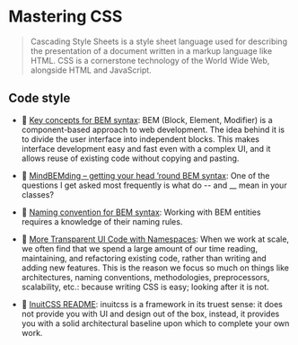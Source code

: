 # Mastering CSS

> Cascading Style Sheets is a style sheet language used for describing the presentation of a document written in a markup language like HTML. CSS is a cornerstone technology of the World Wide Web, alongside HTML and JavaScript.

## Code style

- 📖 [Key concepts for BEM syntax](https://en.bem.info/methodology/key-concepts/): BEM (Block, Element, Modifier) is a component-based approach to web development. The idea behind it is to divide the user interface into independent blocks. This makes interface development easy and fast even with a complex UI, and it allows reuse of existing code without copying and pasting.

- 📖 [MindBEMding – getting your head ’round BEM syntax](https://csswizardry.com/2013/01/mindbemding-getting-your-head-round-bem-syntax/): One of the questions I get asked most frequently is what do -- and \_\_ mean in your classes?

- 📖 [Naming convention for BEM syntax](https://en.bem.info/methodology/naming-convention/): Working with BEM entities requires a knowledge of their naming rules.

- 📖 [More Transparent UI Code with Namespaces](https://csswizardry.com/2015/03/more-transparent-ui-code-with-namespaces/): When we work at scale, we often find that we spend a large amount of our time reading, maintaining, and refactoring existing code, rather than writing and adding new features. This is the reason we focus so much on things like architectures, naming conventions, methodologies, preprocessors, scalability, etc.: because writing CSS is easy; looking after it is not.

- 📖 [InuitCSS README](https://github.com/inuitcss/inuitcss/blob/develop/README.md): inuitcss is a framework in its truest sense: it does not provide you with UI and design out of the box, instead, it provides you with a solid architectural baseline upon which to complete your own work.
